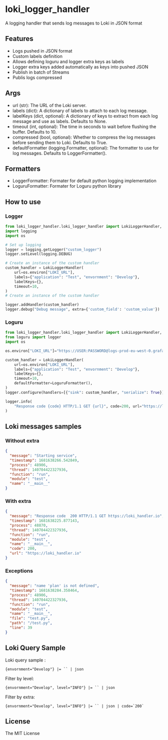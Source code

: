 # loki_logger_handler

A logging handler that sends log messages to Loki in JSON format

## Features

* Logs pushed in JSON format
* Custom labels definition
* Allows defining loguru and logger extra keys as labels
* Logger extra keys added automatically as keys into pushed JSON
* Publish in batch of Streams
* Publis logs compressed

## Args

* url (str): The URL of the Loki server.
* labels (dict): A dictionary of labels to attach to each log message.
* labelKeys (dict, optional): A dictionary of keys to extract from each log message and use as labels. Defaults to None.
* timeout (int, optional): The time in seconds to wait before flushing the buffer. Defaults to 10.
* compressed (bool, optional): Whether to compress the log messages before sending them to Loki. Defaults to True.
* defaultFormatter (logging.Formatter, optional): The formatter to use for log messages. Defaults to LoggerFormatter().

## Formatters
* LoggerFormatter: Formater for default python logging implementation
* LoguruFormatter: Formater for Loguru python library

## How to use 

### Logger
```python
from loki_logger_handler.loki_logger_handler import LokiLoggerHandler,
import logging
import os 

# Set up logging
logger = logging.getLogger("custom_logger")
logger.setLevel(logging.DEBUG)

# Create an instance of the custom handler
custom_handler = LokiLoggerHandler(
    url=os.environ["LOKI_URL"],
    labels={"application": "Test", "envornment": "Develop"},
    labelKeys={},
    timeout=10,
)
# Create an instance of the custom handler

logger.addHandler(custom_handler)
logger.debug("Debug message", extra={'custom_field': 'custom_value'})


```


### Loguru

```python
from loki_logger_handler.loki_logger_handler import LokiLoggerHandler, LoguruFormatter
from loguru import logger
import os 

os.environ["LOKI_URL"]="https://USER:PASSWORD@logs-prod-eu-west-0.grafana.net/loki/api/v1/push"

custom_handler = LokiLoggerHandler(
    url=os.environ["LOKI_URL"],
    labels={"application": "Test", "envornment": "Develop"},
    labelKeys={},
    timeout=10,
    defaultFormatter=LoguruFormatter(),
)
logger.configure(handlers=[{"sink": custom_handler, "serialize": True}])

logger.info(
    "Response code {code} HTTP/1.1 GET {url}", code=200, url="https://loki_handler.io"
)
```

## Loki messages samples

### Without extra

```json
{
  "message": "Starting service",
  "timestamp": 1681638266.542849,
  "process": 48906,
  "thread": 140704422327936,
  "function": "run",
  "module": "test",
  "name": "__main__"
}

```

### With extra

```json
{
  "message": "Response code  200 HTTP/1.1 GET https://loki_handler.io",
  "timestamp": 1681638225.877143,
  "process": 48870,
  "thread": 140704422327936,
  "function": "run",
  "module": "test",
  "name": "__main__",
  "code": 200,
  "url": "https://loki_handler.io"
}
```

### Exceptions

```json
{
  "message": "name 'plan' is not defined",
  "timestamp": 1681638284.358464,
  "process": 48906,
  "thread": 140704422327936,
  "function": "run",
  "module": "test",
  "name": "__main__",
  "file": "test.py",
  "path": "/test.py",
  "line": 39
}
```

## Loki Query Sample

Loki query sample :

 ```
 {envornment="Develop"} |= `` | json
 ```

Filter by level:

```
{envornment="Develop", level="INFO"} |= `` | json
```
Filter by extra:

```
{envornment="Develop", level="INFO"} |= `` | json | code=`200`
```

## License
The MIT License